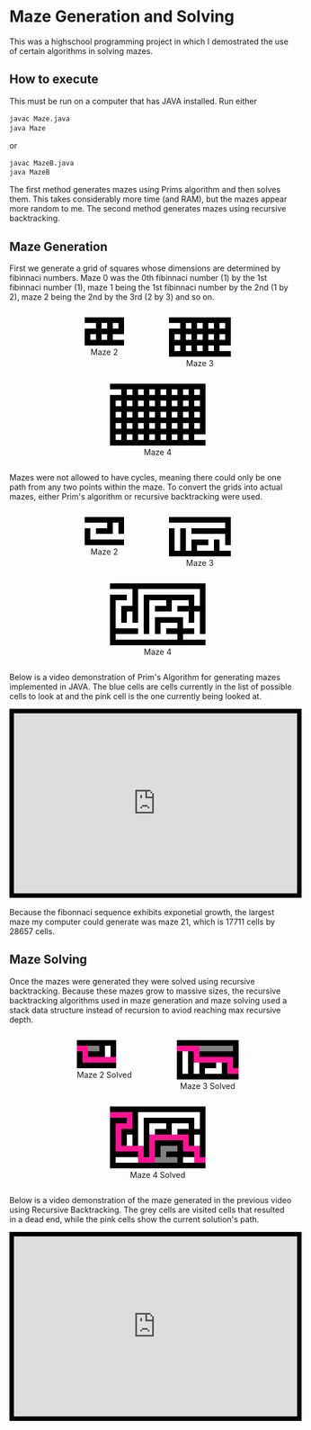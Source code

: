 # Maze Generation and Solving

This was a highschool programming project in which I demostrated the use of certain algorithms in solving mazes.

## How to execute
This must be run on a computer that has JAVA installed. Run either

```bash
javac Maze.java
java Maze
```
or
```bash
javac MazeB.java
java MazeB
```
The first method generates mazes using Prims algorithm and then solves them. This takes considerably more time (and RAM), but the mazes appear more random to me. The second method generates mazes using recursive backtracking.

## Maze Generation
First we generate a grid of squares whose dimensions are determined by fibinnaci numbers. Maze 0 was the 0th fibinnaci number (1) by the 1st fibinnaci number (1), maze 1 being the 1st fibinnaci number by the 2nd (1 by 2), maze 2 being the 2nd by the 3rd (2 by 3) and so on.
<ul class="exampleImages">
	<li>
		<figure>
			<img src="docs/images/maze32.png" alt="maze2"/> <figcaption>Maze 2</figcaption>
		</figure>
	</li>
	<li>
		<figure>
			<img src="docs/images/maze53.png" alt="maze3"/> <figcaption>Maze 3</figcaption>
		</figure>
	</li>
	<li>
		<figure>
			<img src="docs/images/maze85.png" alt="maze4"/> <figcaption>Maze 4</figcaption>
		</figure>
	</li>
</ul>

Mazes were not allowed to have cycles, meaning there could only be one path from any two points within the maze. To convert the grids into actual mazes, either Prim's algorithm or recursive backtracking were used.

<ul class="exampleImages">
	<li>
		<figure>
			<img src="docs/images/maze2.png" alt="maze2"/> <figcaption>Maze 2</figcaption>
		</figure>
	</li>
	<li>
		<figure>
			<img src="docs/images/maze3.png" alt="maze3"/> <figcaption>Maze 3</figcaption>
		</figure>
	</li>
	<li>
		<figure>
			<img src="docs/images/maze4.png" alt="maze4"/> <figcaption>Maze 4</figcaption>
		</figure>
	</li>
</ul>

Below is a video demonstration of Prim's Algorithm for generating mazes implemented in JAVA. The blue cells are cells currently in the list of possible cells to look at and the pink cell is the one currently being looked at.

<iframe src="https://www.youtube.com/embed/RiYUn40gsEY" allow="accelerometer; autoplay; encrypted-media; gyroscope; picture-in-picture" allowfullscreen></iframe>

Because the fibonnaci sequence exhibits exponetial growth, the largest maze my computer could generate was maze 21, which is 17711 cells by 28657 cells.

## Maze Solving
Once the mazes were generated they were solved using recursive backtracking.
Because these mazes grow to massive sizes, the recursive backtracking algorithms used in maze generation and maze solving used a stack data structure instead of recursion to aviod reaching max recursive depth.
<ul class="exampleImages">
	<li>
		<figure>
			<img src="docs/images/maze2Solved.png" alt="maze 2 Solved"/> <figcaption>Maze 2 Solved</figcaption>
		</figure>
	</li>
	<li>
		<figure>
			<img src="docs/images/maze3Solved.png" alt="maze 3 Solved"/> <figcaption>Maze 3 Solved</figcaption>
		</figure>
	</li>
	<li>
		<figure>
			<img src="docs/images/maze4Solved.png" alt="maze 4 Solved"/> <figcaption>Maze 4 Solved</figcaption>
		</figure>
	</li>
</ul>

Below is a video demonstration of the maze generated in the previous video using
Recursive Backtracking. The grey cells are visited cells that resulted in a dead end, while the pink cells show the current solution's path.

<iframe src="https://www.youtube.com/embed/EH_vHpoNSf0" allow="accelerometer; autoplay; encrypted-media; gyroscope; picture-in-picture" allowfullscreen></iframe>

<style>
	ul.exampleImages {
		display:flex;
		flex-flow: row wrap;
		justify-content: center;
		list-style-type: none;
	}

	figcaption {
		display: block;
		text-align: center;
	}

	iframe {
		width:100%;
		height: 20rem;
		border: .5rem solid black;
	}
</style>